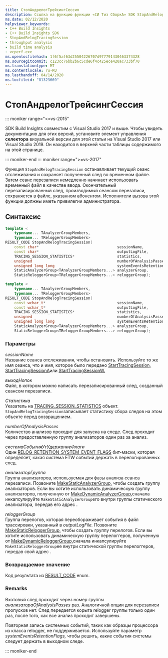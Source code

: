 ```yaml
---
title: СтопАндрелогТрейсингСессия
description: Ссылка на функцию функции «СИ Тиз СборкА» SDK StopAndRelogRacingSession.
ms.date: 02/12/2020
helpviewer_keywords:
- C++ Build Insights
- C++ Build Insights SDK
- StopAndRelogTracingSession
- throughput analysis
- build time analysis
- vcperf.exe
ms.openlocfilehash: 1f6f5af63d25504226707d977791430463374328
ms.sourcegitcommit: c123cc76bb2b6c5cde6f4c425ece420ac733bf70
ms.translationtype: MT
ms.contentlocale: ru-RU
ms.lasthandoff: 04/14/2020
ms.locfileid: "81323669"
---
```

# <a name="stopandrelogtracingsession"></a>СтопАндрелогТрейсингСессия

::: moniker range="<=vs-2015"

SDK Build Insights совместим с Visual Studio 2017 и выше. Чтобы увидеть документацию для этих версий, установите элемент управления **селектора** визуальной версии для этой статьи на Visual Studio 2017 или Visual Studio 2019. Он находится в верхней части таблицы содержимого на этой странице.

::: moniker-end
::: moniker range=">=vs-2017"

Функция `StopAndRelogTracingSession` останавливает текущий сеанс отслеживания и сохраняет полученный след во временном файле. Затем сеанс перезаписи немедленно начинает использовать временный файл в качестве ввода. Окончательный перезаписированный след, производимый сеансом перезаписи, сохраняется в файле, указанном абонентом. Исполнители вызова этой функции должны иметь привилегии администратора.

## <a name="syntax"></a>Синтаксис

```cpp
template <
    typename... TAnalyzerGroupMembers,
    typename... TReloggerGroupMembers>
RESULT_CODE StopAndRelogTracingSession(
    const char*                                   sessionName,
    const char*                                   outputLogFile,
    TRACING_SESSION_STATISTICS*                   statistics,
    unsigned                                      numberOfAnalysisPasses,
    unsigned long long                            systemEventsRetentionFlags,
    StaticAnalyzerGroup<TAnalyzerGroupMembers...> analyzerGroup,
    StaticReloggerGroup<TReloggerGroupMembers...> reloggerGroup);

template <
    typename... TAnalyzerGroupMembers,
    typename... TReloggerGroupMembers>
RESULT_CODE StopAndRelogTracingSession(
    const wchar_t*                                sessionName,
    const wchar_t*                                outputLogFile,
    TRACING_SESSION_STATISTICS*                   statistics,
    unsigned                                      numberOfAnalysisPasses,
    unsigned long long                            systemEventsRetentionFlags,
    StaticAnalyzerGroup<TAnalyzerGroupMembers...> analyzerGroup,
    StaticReloggerGroup<TReloggerGroupMembers...> reloggerGroup);
```

### <a name="parameters"></a>Параметры

*sessionName*\
Название сеанса отслеживания, чтобы остановить. Используйте то же имя сеанса, что и имя, которое было передано [StartTracingSession,](start-tracing-session.md) [StartTracingSessionA](start-tracing-session-a.md)или [StartTracingSessionW.](start-tracing-session-w.md)

*выходНопок*\
Файл, в котором можно написать перезаписированный след, созданный сеансом перезаписи.

*Статистика*\
Указатель на [TRACING_SESSION_STATISTICS](../other-types/tracing-session-statistics-struct.md) объект. `StopAndRelogTracingSession`записывает статистику сбора следов на этом объекте перед возвращением.

*numberOfAnalysisPasses*\
Количество анализов проходит для запуска на следе. След проходит через предоставленную группу анализаторов один раз за анализ.

*системаСобытияУтУдержаниеФлаги*\
Один [RELOG_RETENTION_SYSTEM_EVENT_FLAGS](../other-types/relog-retention-system-event-flags-constants.md) бит-маски, которая определяет, какая система ETW событий держать в перелогированных след.

*анализаторГруппа*\
Группа анализаторов, используемая для фазы анализа сеанса перезаписи. Позвоните [MakeStaticAnalyzerGroup,](make-static-analyzer-group.md) чтобы создать группу анализаторов. Если вы хотите использовать динамическую группу анализаторов, полученную от [MakeDynamicAnalyzerGroup,](make-dynamic-analyzer-group.md)сначала инкапсулируйте `MakeStaticAnalyzerGroup`его внутри группы статического анализатора, передав его адрес .

*reloggerGroup*\
Группа перелогов, которая переобораживает события в файл трассировки, указанный в *outputLogFile.* Позвоните [MakeStaticReloggerGroup,](make-static-relogger-group.md) чтобы создать группу перелогов. Если вы хотите использовать динамическую группу перелоггеров, полученную от [MakeDynamicReloggerGroup,](make-dynamic-relogger-group.md)сначала инкапсулируйте `MakeStaticReloggerGroup`ее внутри статической группы перелоггеров, передав свой адрес .

### <a name="return-value"></a>Возвращаемое значение

Код результата из [RESULT_CODE](../other-types/result-code-enum.md) enum.

### <a name="remarks"></a>Remarks

Вхотовый след проходит через номер группы *анализатораOfAnalysisPasses* раз. Аналогичной опции для перезаписи пропусков нет. След передается корыта relogger группы только один раз, после того, как все анализ проходит завершены.

Повторная запись системных событий, таких как образцы процессора из класса relogger, не поддерживается. Используйте параметр *systemEventsRetentionFlags,* чтобы решить, какие события системы следует держать в выходном следе.

::: moniker-end
